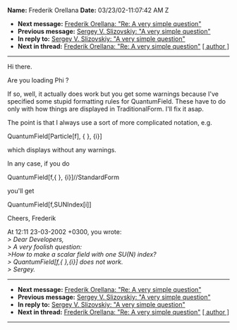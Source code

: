**Name:** Frederik Orellana
**Date:** 03/23/02-11:07:42 AM Z

  - **Next message:** [Frederik Orellana: "Re: A very simple
    question"](0073.html)
  - **Previous message:** [Sergey V. Slizovskiy: "A very simple
    question"](0071.html)
  - **In reply to:** [Sergey V. Slizovskiy: "A very simple
    question"](0071.html)
  - **Next in thread:** [Frederik Orellana: "Re: A very simple
    question"](0073.html)
    [[ author ]](author.html#72)

-----

Hi there.  

Are you loading Phi ?  

If so, well, it actually does work but you get some warnings because
I've  
specified some stupid formatting rules for QuantumField. These have to
do  
only with how things are displayed in TraditionalForm. I'll fix it
asap.  

The point is that I always use a sort of more complicated notation,
e.g.  

QuantumField[Particle[f], { }, {i}]  

which displays without any warnings.  

In any case, if you do  

QuantumField[f,{ }, {i}]//StandardForm  

you'll get  

QuantumField[f,SUNIndex[i]]  

Cheers, Frederik  

At 12:11 23-03-2002 +0300, you wrote:  
*\> Dear Developers,*  
*\> A very foolish question:*  
*\>How to make a scalar field with one SU(N) index?*  
*\> QuantumField[f,{ },{i}] does not work.*  
*\> Sergey.*  

-----

  - **Next message:** [Frederik Orellana: "Re: A very simple
    question"](0073.html)
  - **Previous message:** [Sergey V. Slizovskiy: "A very simple
    question"](0071.html)
  - **In reply to:** [Sergey V. Slizovskiy: "A very simple
    question"](0071.html)
  - **Next in thread:** [Frederik Orellana: "Re: A very simple
    question"](0073.html)
    [[ author ]](author.html#72)

-----

